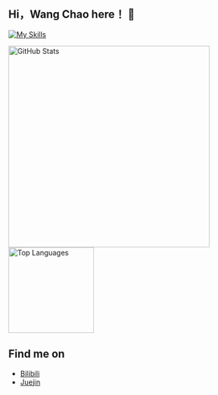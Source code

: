 ## Hi，Wang Chao here！ 👋

[![My Skills](https://skillicons.dev/icons?i=js,ts,vue,react,vite,webpack,nodejs)](https://skillicons.dev)

<img src="https://github-readme-stats.vercel.app/api?username=itchaox&show_icons=true&theme=transparent" alt="GitHub Stats" width="400"><img src="https://github-readme-stats.vercel.app/api/top-langs/?username=itchaox&layout=compact&theme=tokyonight" alt="Top Languages" height="170">

## Find me on

- [Bilibili](https://space.bilibili.com/521041866)
- [Juejin](https://juejin.cn/user/3905881963247111)
